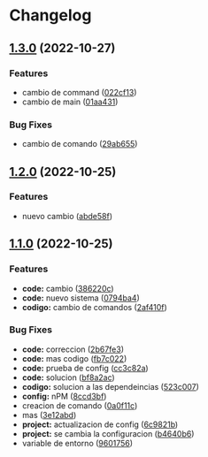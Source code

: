 # Changelog

## [1.3.0](https://github.com/dev-kess/demo-release/compare/v1.2.0...v1.3.0) (2022-10-27)


### Features

* cambio de command ([022cf13](https://github.com/dev-kess/demo-release/commit/022cf130a0f16110af4a1e0b0a4500cc6ce81414))
* cambio de main ([01aa431](https://github.com/dev-kess/demo-release/commit/01aa431bf8f7edbfa9579c33d0105757e648d11b))


### Bug Fixes

* cambio de comando ([29ab655](https://github.com/dev-kess/demo-release/commit/29ab6552d6dfe3d674ee5d9dfce283c4c76a28df))

## [1.2.0](https://github.com/dev-kess/demo-release/compare/v1.1.0...v1.2.0) (2022-10-25)


### Features

* nuevo cambio ([abde58f](https://github.com/dev-kess/demo-release/commit/abde58fda2723241b12399da5f6b1402e9fbbcbb))

## [1.1.0](https://github.com/dev-kess/demo-release/compare/v1.0.0...v1.1.0) (2022-10-25)


### Features

* **code:** cambio ([386220c](https://github.com/dev-kess/demo-release/commit/386220cbff18fe48d1c8af1777652ebad415ee92))
* **code:** nuevo sistema ([0794ba4](https://github.com/dev-kess/demo-release/commit/0794ba4182f559cbc395dce134f27d1d40e17b07))
* **codigo:** cambio de comandos ([2af410f](https://github.com/dev-kess/demo-release/commit/2af410f2384386d5385429397e2069c17566a7be))


### Bug Fixes

* **code:** correccion ([2b67fe3](https://github.com/dev-kess/demo-release/commit/2b67fe3e30603582a2c98e2140f54ae27bd84484))
* **code:** mas codigo ([fb7c022](https://github.com/dev-kess/demo-release/commit/fb7c022bcb8c3006323c92307753d2539e26f462))
* **code:** prueba de config ([cc3c82a](https://github.com/dev-kess/demo-release/commit/cc3c82acc9cbe64b25a61e5cc9b968a1d0c14ab2))
* **code:** solucion ([bf8a2ac](https://github.com/dev-kess/demo-release/commit/bf8a2ac4706601c5cacfd4f6ca504fb8ac5e7a1b))
* **codigo:** solucion a las dependeincias ([523c007](https://github.com/dev-kess/demo-release/commit/523c0072db98f372868c9e65c2efa172850b2b12))
* **config:** nPM ([8ccd3bf](https://github.com/dev-kess/demo-release/commit/8ccd3bf9bd5b81a5c38d9fb45257784e4907af4b))
* creacion de comando ([0a0f11c](https://github.com/dev-kess/demo-release/commit/0a0f11c86b387ed5069ab095800148974f033e5c))
* mas ([3e12abd](https://github.com/dev-kess/demo-release/commit/3e12abdfc9a1f8b9c6c53c2dc2bce19afaff01bb))
* **project:** actualizacion de config ([6c9821b](https://github.com/dev-kess/demo-release/commit/6c9821b07b78a8504565a20371068b67a3e742aa))
* **project:** se cambia la configuracion ([b4640b6](https://github.com/dev-kess/demo-release/commit/b4640b6ea63569f19be92781a2b28ce2d58998e3))
* variable de entorno ([9601756](https://github.com/dev-kess/demo-release/commit/96017566ff4ac2ea24f42a253eeda50806e0e15c))
